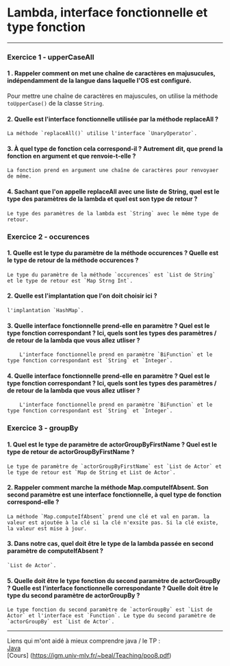# Lambda, interface fonctionnelle et type fonction


 -------------------------------------------
 ### Exercice 1 - upperCaseAll
 
 #### 1 . Rappeler comment on met une chaîne de caractères en majusucules, indépendamment de la langue dans laquelle l'OS est configuré.

 Pour mettre une chaîne de caractères en majuscules, on utilise la méthode `toUpperCase()` de la classe `String`.

 #### 2. Quelle est l'interface fonctionnelle utilisée par la méthode replaceAll ?

    La méthode `replaceAll()` utilise l'interface `UnaryOperator`.

 #### 3. À quel type de fonction cela correspond-il ? Autrement dit, que prend la fonction en argument et que renvoie-t-elle ?

    La fonction prend en argument une chaîne de caractères pour renvoyaer de même.

 #### 4. Sachant que l'on appelle replaceAll avec une liste de String, quel est le type des paramètres de la lambda et quel est son type de retour ?

    Le type des paramètres de la lambda est `String` avec le même type de retour.

 ### Exercice 2 - occurences

 #### 1. Quelle est le type du paramètre de la méthode occurences ? Quelle est le type de retour de la méthode occurences ?

    Le type du paramètre de la méthode `occurences` est `List de String` et le type de retour est `Map Strng Int`.    

 #### 2. Quelle est l'implantation que l'on doit choisir ici ?

    l'implantation `HashMap`.

 #### 3. Quelle interface fonctionnelle prend-elle en paramètre ? Quel est le type fonction correspondant ? Ici, quels sont les types des paramètres / de retour de la lambda que vous allez utliser ?
    
        L'interface fonctionnelle prend en paramètre `BiFunction` et le type fonction correspondant est `String` et `Integer`.

 #### 4. Quelle interface fonctionnelle prend-elle en paramètre ? Quel est le type fonction correspondant ? Ici, quels sont les types des paramètres / de retour de la lambda que vous allez utliser ?
    
        L'interface fonctionnelle prend en paramètre `BiFunction` et le type fonction correspondant est `String` et `Integer`.

 ### Exercice 3 - groupBy

 #### 1. Quel est le type de paramètre de actorGroupByFirstName ? Quel est le type de retour de actorGroupByFirstName ?

    Le type de paramètre de `actorGroupByFirstName` est `List de Actor` et le type de retour est `Map de String et List de Actor`.

 #### 2. Rappeler comment marche la méthode Map.computeIfAbsent. Son second paramètre est une interface fonctionnelle, à quel type de fonction correspond-elle ?

    La méthode `Map.computeIfAbsent` prend une clé et val en param. la valeur est ajoutée à la clé si la clé n'exsite pas. Si la clé existe, la valeur est mise à jour.

 #### 3. Dans notre cas, quel doit être le type de la lambda passée en second paramètre de computeIfAbsent ?
 
    `List de Actor`.

 #### 5. Quelle doit être le type fonction du second paramètre de actorGroupBy ? Quelle est l'interface fonctionnelle correspondante ? Quelle doit être le type du second paramètre de actorGroupBy ?

    Le type fonction du second paramètre de `actorGroupBy` est `List de Actor` et l'interface est `Function`. Le type du second paramètre de `actorGroupBy` est `List de Actor`.
 -------------------------------------------
 
 Liens qui m'ont aidé à mieux comprendre java / le TP :    
 [Java](https://docs.oracle.com/en/java/javase/16/docs/api/)   
 [Cours] (https://igm.univ-mlv.fr/~beal/Teaching/poo8.pdf)
 

